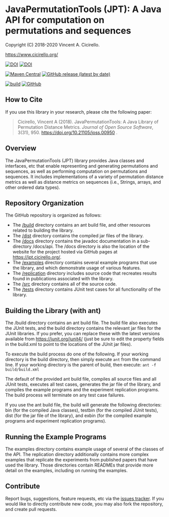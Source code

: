 # JavaPermutationTools (JPT): A Java API for computation on permutations and sequences 

Copyright (C) 2018-2020 Vincent A. Cicirello.

https://www.cicirello.org/

[![DOI](http://joss.theoj.org/papers/10.21105/joss.00950/status.svg)](https://doi.org/10.21105/joss.00950)
[![DOI](https://zenodo.org/badge/139182095.svg)](https://zenodo.org/badge/latestdoi/139182095)

[![Maven Central](https://img.shields.io/maven-central/v/org.cicirello/jpt.svg?label=Maven%20Central)](https://search.maven.org/artifact/org.cicirello/jpt)
[![GitHub release (latest by date)](https://img.shields.io/github/v/release/cicirello/JavaPermutationTools?logo=GitHub)](https://github.com/cicirello/JavaPermutationTools/releases)

[![build](https://github.com/cicirello/JavaPermutationTools/workflows/build/badge.svg)](https://github.com/cicirello/JavaPermutationTools/actions?query=workflow%3Abuild)
[![GitHub](https://img.shields.io/github/license/cicirello/JavaPermutationTools)](https://github.com/cicirello/JavaPermutationTools/blob/master/LICENSE)

## How to Cite

If you use this library in your research, please cite the following paper:

> Cicirello, Vincent A (2018). JavaPermutationTools: A Java Library of Permutation Distance Metrics. *Journal of Open Source Software*, 3(31), 950.  https://doi.org/10.21105/joss.00950 .

## Overview

The JavaPermutationTools (JPT) library provides Java classes and interfaces, etc that 
enable representing and generating permutations and sequences, as well as performing 
computation on permutations and sequences. It includes implementations of a variety 
of permutation distance metrics as well as distance metrics on sequences (i.e., Strings, 
arrays, and other ordered data types). 

## Repository Organization

The GitHub repository is organized as follows:
* The [/build](build) directory contains an ant build file, and other resources related to building the library.
* The [/dist](dist) directory contains the compiled jar files of the library.
* The [/docs](docs) directory contains the javadoc documentation in a sub-directory /docs/api. The /docs directory is also the location of the website for the project hosted via GitHub pages at https://jpt.cicirello.org/.
* The [/examples](examples) directory contains several example programs that use the library, and which demonstrate usage of various features.
* The [/replication](replication) directory includes source code that recreates results found in publications associated with the library.
* The [/src](src) directory contains all of the source code.
* The [/tests](tests) directory contains JUnit test cases for all functionality of the library.


## Building the Library (with ant)

The /build directory contains an ant build file.  The build file 
also executes the JUnit tests, and the build directory contains
the relevant jar files for the JUnit libraries.  If you prefer, 
you can replace these with the latest versions available
from https://junit.org/junit4/ (just be sure to edit the property 
fields in the build.xml to point to the locations of the JUnit jar files).

To execute the build process do one of the following.  If your working 
directory is the build directory, then simply execute
`ant` from the command line.  If your working directory is the 
parent of build, then execute: `ant -f build/build.xml`

The default of the provided ant build file, compiles all source 
files and all JUnit tests, executes all test cases,
generates the jar file of the library, and compiles the example 
programs and the experiment replication programs. The 
build process will terminate on any test case failures.  

If you use the ant build file, the build will generate the 
following directories: bin (for the compiled Java classes),
testbin (for the compiled JUnit tests), dist (for the jar file of the library), 
and exbin (for the compiled example
programs and experiment replication programs).

## Running the Example Programs

The examples directory contains example usage of several of the classes of the API.
The replication directory additionally contains more complex examples that replicate the
experiments from published papers that have used the library.  Those directories contain
READMEs that provide more detail on the examples, including on running the examples.

## Contribute

Report bugs, suggestions, feature requests, etc via the [issues tracker](https://github.com/cicirello/JavaPermutationTools/issues).  If you would 
like to directly contribute new code, you may also fork the repository, 
and create pull requests.

